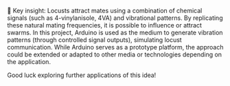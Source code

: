 🔑 Key insight: Locusts attract mates using a combination of chemical signals (such as 4-vinylanisole, 4VA) and vibrational patterns. 
By replicating these natural mating frequencies, it is possible to influence or attract swarms.
In this project, Arduino is used as the medium to generate vibration patterns (through controlled signal outputs), simulating locust communication.
While Arduino serves as a prototype platform, the approach could be extended or adapted to other media or technologies depending on the application.

Good luck exploring further applications of this idea!
